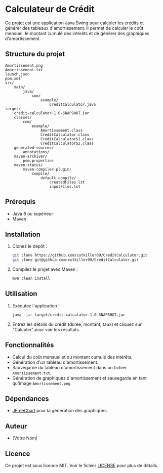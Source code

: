 # Calculateur de Crédit

Ce projet est une application Java Swing pour calculer les crédits et générer des tableaux d'amortissement. Il permet de calculer le coût mensuel, le montant cumulé des intérêts et de générer des graphiques d'amortissement.

## Structure du projet

```
Amortissement.png
Amortissement.txt
launch.json
pom.xml
src/
    main/
        java/
            com/
                example/
                    CreditCalculator.java
target/
    credit-calculator-1.0-SNAPSHOT.jar
    classes/
        com/
            example/
                Amortissement.class
                CreditCalculator.class
                CreditCalculator$1.class
                CreditCalculator$2.class
    generated-sources/
        annotations/
    maven-archiver/
        pom.properties
    maven-status/
        maven-compiler-plugin/
            compile/
                default-compile/
                    createdFiles.lst
                    inputFiles.lst
```

## Prérequis

- Java 8 ou supérieur
- Maven

## Installation

1. Clonez le dépôt :

    ```sh
    git clone https://github.com/cutkiller09/CreditCalculator.git 
    git clone git@github.com:cutkiller09/CreditCalculator.git
    ```

2. Compilez le projet avec Maven :

    ```sh
    mvn clean install
    ```

## Utilisation

1. Exécutez l'application :

    ```sh
    java -jar target/credit-calculator-1.0-SNAPSHOT.jar
    ```

2. Entrez les détails du crédit (durée, montant, taux) et cliquez sur "Calculer" pour voir les résultats.

## Fonctionnalités

- Calcul du coût mensuel et du montant cumulé des intérêts.
- Génération d'un tableau d'amortissement.
- Sauvegarde du tableau d'amortissement dans un fichier `Amortissement.txt`.
- Génération de graphiques d'amortissement et sauvegarde en tant qu'image `Amortissement.png`.

## Dépendances

- [JFreeChart](https://github.com/jfree/jfreechart) pour la génération des graphiques.

## Auteur

- [Votre Nom]

## Licence

Ce projet est sous licence MIT. Voir le fichier [LICENSE](LICENSE) pour plus de détails.